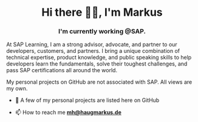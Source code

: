 <h1 align="center">Hi there 👋🏼, I'm Markus</h1>
<h3 align="center">I'm currently working @SAP.</h3>

At SAP Learning, I am a strong advisor, advocate, and partner to our developers, customers, and partners. I bring a unique combination of technical expertise, product knowledge, and public speaking skills to help developers learn the fundamentals, solve their toughest challenges, and pass SAP certifications all around the world.

My personal projects on GitHub are not associated with SAP. All views are my own.

- 🔭 A few of my personal projects are listed here on GitHub

- 📫 How to reach me **mh@haugmarkus.de**
